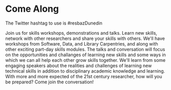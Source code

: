 # Come Along

<p>The Twitter hashtag to use is #resbazDunedin</p>

<p>Join us for skills workshops, demonstrations and talks. Learn new skills, network with other researchers and share your skills with others. We'll have workshops from Software, Data, and Library Carpentries, and along with other exciting part-day skills modules.  The talks and conversation will focus on the opportunities and challanges of learning new skills and some ways in which we can all help each other grow skills together. We'll learn from some engaging speakers about the realities and challenges of learning new technical skills in addition to disciplinary academic knowledge and learning. With more and more expected of the 21st century researcher, how will you be prepared? Come join the conversation!</p>
  
 